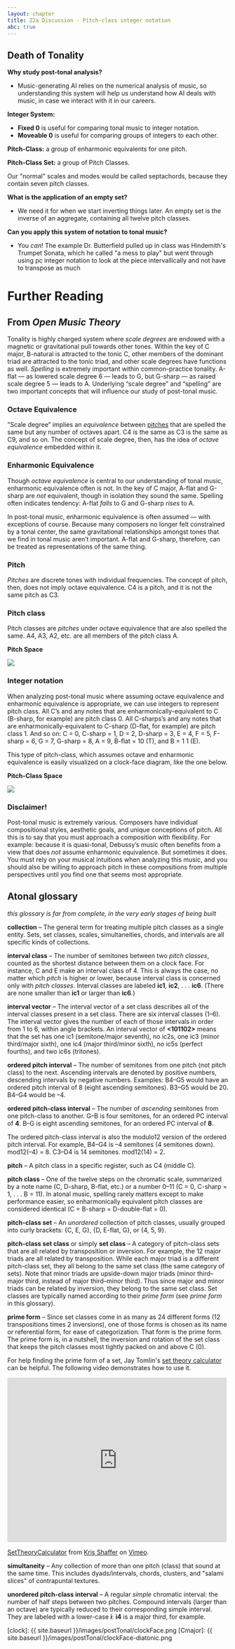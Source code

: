 ```yaml
---
layout: chapter
title: 22a Discussion - Pitch-class integer notation
abc: true
---
```


## Death of Tonality

**Why study post-tonal analysis?**
- Music-generating AI relies on the numerical analysis of music, so understanding this system will help us understand how AI deals with music, in case we interact with it in our careers.

**Integer System:**
- **Fixed 0** is useful for comparing tonal music to integer notation.
- **Moveable 0** is useful for comparing groups of integers to each other.


**Pitch-Class:** a group of enharmonic equivalents for one pitch.

**Pitch-Class Set:** a group of Pitch Classes.


Our "normal" scales and modes would be called septachords, because they contain seven pitch classes.

**What is the application of an empty set?**
- We need it for when we start inverting things later. An empty set is the inverse of an aggregate, containing all twelve pitch classes.

**Can you apply this system of notation to tonal music?**
- You *can*! The example Dr. Butterfield pulled up in class was Hindemith's Trumpet Sonata, which he called "a mess to play" but went through using pc integer notation to look at the piece intervallically and not have to transpose as much

# Further Reading

## From *Open Music Theory*

Tonality is highly charged system where *scale degrees* are endowed with a magnetic or gravitational pull towards other tones. Within the key of C major, B-natural is attracted to the tonic C, other members of the dominant triad are attracted to the tonic triad, and other scale degrees have functions as well. *Spelling* is extremely important within common-practice tonality. A-flat — as lowered scale degree 6 — leads to G, but G-sharp — as raised scale degree 5 — leads to A. Underlying “scale degree” and “spelling” are two important concepts that will influence our study of post-tonal music.

### Octave Equivalence

 ”Scale degree” implies an *equivalence* between [pitches](pitches.html) that are spelled the same but any number of octaves apart. C4 is the same as C3 is the same as C9, and so on. The concept of scale degree, then, has the idea of *octave equivalence* embedded within it. 
 
### Enharmonic Equivalence

Though *octave equivalence* is central to our understanding of tonal music, enharmonic equivalence often is not. In the key of C major, A-flat and G-sharp are *not* equivalent, though in isolation they sound the same. Spelling often indicates tendency: A-flat *falls* to G and G-sharp *rises* to A.

In post-tonal music, enharmonic equivalence is often assumed — with exceptions of course. Because many composers no longer felt constrained by a tonal center, the same gravitational relationships amongst tones that we find in tonal music aren’t important. A-flat and G-sharp, therefore, can be treated as representations of the same thing.

### Pitch

*Pitches* are discrete tones with individual frequencies. The concept of pitch, then, does not imply octave equivalence. C4 is a pitch, and it is not the same pitch as C3.

### Pitch class

Pitch classes are *pitches* under octave equivalence that are also spelled the same. A4, A3, A2, etc. are all members of the pitch class A.

**Pitch Space**

[![](/images/postTonal/Pitch-Space.jpg)](/images/postTonal/Pitch-Space.jpg)

### Integer notation

When analyzing post-tonal music where assuming octave equivalence and enharmonic equivalence is appropriate, we can use integers to represent pitch class. All C’s and any notes that are enharmonically-equivalent to C (B-sharp, for example) are pitch class 0. All C-sharps’s and any notes that are enharmonically-equivalent to C-sharp (D-flat, for example) are pitch class 1. And so on: C = 0, C-sharp = 1, D = 2, D-sharp = 3, E = 4, F = 5, F-sharp = 6, G = 7, G-sharp = 8, A = 9, B-flat = 10 (T), and B = 1 1 (E).

This type of pitch-class, which assumes octave and enharmonic equivalence is easily visualized on a clock-face diagram, like the one below.

**Pitch-Class Space**

[![](/images/postTonal/Pitch-class-Space.jpg)](/images/postTonal/Pitch-class-Space.jpg)

### Disclaimer!

Post-tonal music is extremely various. Composers have individual compositional styles, aesthetic goals, and unique conceptions of pitch. All this is to say that you must approach a composition with flexibility. For example: because it is quasi-tonal, Debussy’s music often benefits from a view that does *not* assume enharmonic equivalence. But sometimes it does. You must rely on your musical intuitions when analyzing this music, and you should also be willing to approach pitch in these compositions from multiple perspectives until you find one that seems most appropriate.

## Atonal glossary

*this glossary is far from complete, in the very early stages of being built*

**collection** – The general term for treating multiple pitch classes as a single entity. Sets, set classes, scales, simultaneities, chords, and intervals are all specific kinds of collections.

**interval class** – The number of semitones between two *pitch classes*, counted as the shortest distance between them on a clock face. For instance, C and E make an interval class of 4. This is always the case, no matter which *pitch* is higher or lower, because interval class is concerned only with *pitch classes*. Interval classes are labeled **ic1**, **ic2**, . . . **ic6**. (There are none smaller than **ic1** or larger than **ic6**.)

**interval vector** – The interval vector of a set class describes all of the interval classes present in a set class. There are six interval classes (1–6). The interval vector gives the number of each of those intervals in order from 1 to 6, within angle brackets. An interval vector of **<101102>** means that the set has one ic1 (semitone/major seventh), no ic2s, one ic3 (minor third/major sixth), one ic4 (major third/minor sixth), no ic5s (perfect fourths), and two ic6s (tritones).

**ordered pitch interval** – The number of semitones from one pitch (not pitch class) to the next. Ascending intervals are denoted by positive numbers, descending intervals by negative numbers. Examples: B4–G5 would have an ordered pitch interval of 8 (eight ascending semitones). B3–G5 would be 20. B4–G4 would be –4.

**ordered pitch-class interval** – The number of *ascending* semitones from one pitch-class to another. G–B is four semitones, for an ordered PC interval of **4**. B–G is eight ascending semitones, for an ordered PC interval of **8**. 

The ordered pitch-class interval is also the modulo12 version of the ordered pitch interval. For example, B4–G4 is –4 semitones (4 semitones down). mod12(–4) = 8. C3–D4 is 14 semitones. mod12(14) = 2.

**pitch** – A pitch class in a specific register, such as C4 (middle C).

**pitch class** – One of the twelve steps on the chromatic scale, summarized by a note name (C, D-sharp, B-flat, etc.) or a number 0–11 (C = 0, C-sharp = 1, . . . B = 11). In atonal music, spelling rarely matters except to make performance easier, so enharmonically equivalent pitch classes are considered identical (C = B-sharp = D-double-flat = 0).

**pitch-class set** – An *unordered* collection of pitch classes, usually grouped into curly brackets: {C, E, G}, {D, E-flat, G}, or {4, 5, 9}.

**pitch-class set class** or simply **set class** – A category of pitch-class sets that are all related by transposition or inversion. For example, the 12 major triads are all related by transposition. While each major triad is a different pitch-class set, they all belong to the same set class (the same category of sets). Note that minor triads are upside-down major triads (minor third–major third, instead of major third–minor third). Thus since major and minor triads can be related by inversion, they belong to the same set class. Set classes are typically named according to their *prime form* (see *prime form* in this glossary).

**prime form** – Since set classes come in as many as 24 different forms (12 transpositions times 2 inversions), one of those forms is chosen as its name or referential form, for ease of categorization. That form is the prime form. The prime form is, in a nutshell, the inversion and rotation of the set class that keeps the pitch classes most tightly packed on and above C (0).

For help finding the prime form of a set, Jay Tomlin's [set theory calculator][calc] can be helpful. The following video demonstrates how to use it.

<iframe src="http://player.vimeo.com/video/63210462" width="500" height="375" frameborder="0" webkitAllowFullScreen mozallowfullscreen allowFullScreen></iframe> <p><a href="http://vimeo.com/63210462">SetTheoryCalculator</a> from <a href="http://vimeo.com/user11692346">Kris Shaffer</a> on <a href="http://vimeo.com">Vimeo</a>.</p>

**simultaneity** – Any collection of more than one pitch (class) that sound at the same time. This includes dyads/intervals, chords, clusters, and "salami slices" of contrapuntal textures.

**unordered pitch-class interval** – A regular *simple* chromatic interval: the number of half steps between two pitches. Compound intervals (larger than an octave) are typically reduced to their corresponding simple interval. They are labeled with a lower-case **i**: **i4** is a major third, for example.


[calc]: http://www.jaytomlin.com/music/settheory/
[clock]: {{ site.baseurl }}/images/postTonal/clockFace.png
[Cmajor]: {{ site.baseurl }}/images/postTonal/clockFace-diatonic.png
